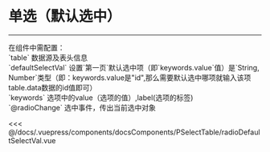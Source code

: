 # 单选（默认选中）

---

<common-code-format>
  <docsComponents-PSelectTable-radioDefaultSelectVal slot="source"></docsComponents-PSelectTable-radioDefaultSelectVal>
  在组件中需配置：<br/>
`table` 数据源及表头信息<br/>
`defaultSelectVal` 设置`第一页`默认选中项（即`keywords.value`值）是`String, Number`类型（即：keywords.value是"id",那么需要默认选中哪项就输入该项table.data数据的id值即可）<br/>
`keywords` 选项中的value（选项的值）,label(选项的标签)<br/>
`@radioChange` 选中事件，传出当前选中对象

<<< @/docs/.vuepress/components/docsComponents/PSelectTable/radioDefaultSelectVal.vue
</common-code-format>
